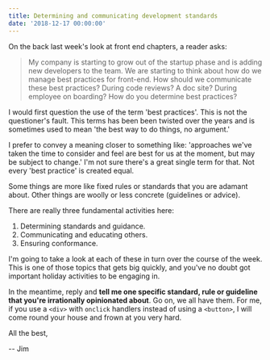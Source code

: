 ```yaml
---
title: Determining and communicating development standards
date: '2018-12-17 00:00:00'
---
```


On the back last week's look at front end chapters, a reader asks:

> My company is starting to grow out of the startup phase and is adding new developers to the team. We are starting to think about how do we manage best practices for front-end. How should we communicate these best practices? During code reviews? A doc site? During employee on boarding? How do you determine best practices?

I would first question the use of the term 'best practices'. This is not the questioner's fault. This terms has been been twisted over the years and is sometimes used to mean 'the best way to do things, no argument.'

I prefer to convey a meaning closer to something like: 'approaches we've taken the time to consider and feel are best for us at the moment, but may be subject to change.' I'm not sure there's a great single term for that. Not every 'best practice' is created equal.

Some things are more like fixed rules or standards that you are adamant about. Other things are woolly or less concrete (guidelines or advice).

There are really three fundamental activities here:

1. Determining standards and guidance.
2. Communicating and educating others.
3. Ensuring conformance.

I'm going to take a look at each of these in turn over the course of the week. This is one of those topics that gets big quickly, and you've no doubt got important holiday activities to be engaging in.

In the meantime, reply and __tell me one specific standard, rule or guideline that you're irrationally opinionated about__. Go on, we all have them. For me, if you use a `<div>` with `onclick` handlers instead of using a `<button>`, I will come round your house and frown at you very hard.

All the best,

-- Jim
